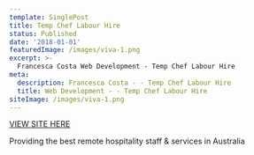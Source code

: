 ```yaml
---
template: SinglePost
title: Temp Chef Labour Hire
status: Published
date: '2018-01-01'
featuredImage: /images/viva-1.png
excerpt: >-
  Francesca Costa Web Development - Temp Chef Labour Hire
meta:
  description: Francesca Costa - - Temp Chef Labour Hire
  title: Web Development - - Temp Chef Labour Hire
siteImage: /images/viva-1.png
---
```


[VIEW SITE HERE](https://www.tempcheflabourhire.com/)

Providing the best remote hospitality staff & services in Australia
